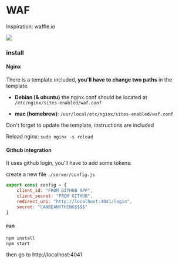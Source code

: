 # WAF

Inspiration: waffle.io


![](https://s3-eu-west-1.amazonaws.com/uploads-eu.hipchat.com/106644/786095/R0uqVbH2DgtYYCX/waf_network_todo2.gif)


### install

#### Nginx

There is a template included, **you'll have to change two paths** in the template.

- **Debian (& ubuntu)** the nginx.conf should be located at `/etc/nginx/sites-enabled/waf.conf`

- **mac (homebrew)**: `/usr/local/etc/nginx/sites-enabled/waf.conf`

Don't forget to update the template, instructions are included

Reload nginx: `sudo nginx -s reload`


#### Github integration

It uses github login, you'll have to add some tokens:


create a new file `./server/config.js`

```javascript
export const config = {
    client_id: "FROM GITHUB APP",
    client_secret: "FROM GITHUB",
    redirect_uri: "http://localhost:4041/login",
    secret: "CANBEANYTHING$$$$"
}
```

#### run

``` bash
npm install
npm start
```

then go to http://localhost:4041




